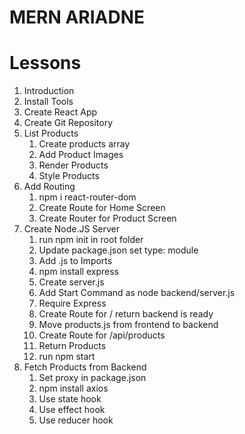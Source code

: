 # MERN ARIADNE

# Lessons

1. Introduction
2. Install Tools
3. Create React App
4. Create Git Repository
5. List Products
   1. Create products array
   2. Add Product Images
   3. Render Products
   4. Style Products
6. Add Routing
   1. npm i react-router-dom
   2. Create Route for Home Screen
   3. Create Router for Product Screen
7. Create Node.JS Server
   1. run npm init in root folder
   2. Update package.json set type: module
   3. Add .js to Imports
   4. npm install express
   5. Create server.js
   6. Add Start Command as node backend/server.js
   7. Require Express
   8. Create Route for / return backend is ready
   9. Move products.js from frontend to backend
   10. Create Route for /api/products
   11. Return Products
   12. run npm start
8. Fetch Products from Backend
   1. Set proxy in package.json
   2. npm install axios
   3. Use state hook
   4. Use effect hook
   5. Use reducer hook